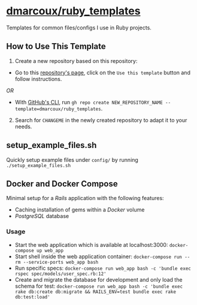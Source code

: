 # <a href="https://github.com/dmarcoux/ruby_templates">dmarcoux/ruby_templates</a>

Templates for common files/configs I use in Ruby projects.

## How to Use This Template

1. Create a new repository based on this repository:
- Go to this [repository's page](https://github.com/dmarcoux/ruby_templates),
  click on the `Use this template` button and follow instructions.

*OR*

- With [GitHub's CLI](https://github.com/cli/cli), run `gh repo create
  NEW_REPOSITORY_NAME --template=dmarcoux/ruby_templates`.

2. Search for `CHANGEME` in the newly created repository to adapt it to your
   needs.

## setup_example_files.sh

Quickly setup example files under `config/` by running `./setup_example_files.sh`

## Docker and Docker Compose

Minimal setup for a *Rails* application with the following features:
- Caching installation of gems within a *Docker* volume
- *PostgreSQL* database

### Usage

- Start the web application which is available at localhost:3000: `docker-compose up web_app`
- Start shell inside the web application container: `docker-compose run --rm --service-ports web_app bash`
- Run specific specs: `docker-compose run web_app bash -c 'bundle exec rspec spec/models/user_spec.rb:12'`
- Create and migrate the database for development and only load the schema for test: `docker-compose run web_app bash -c 'bundle exec rake db:create db:migrate && RAILS_ENV=test bundle exec rake db:test:load'`
